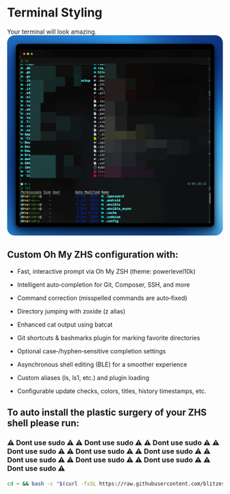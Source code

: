 # Terminal Styling

Your terminal will look amazing.![alt text](mac_terminal.png)

## Custom Oh My ZHS configuration with:

- Fast, interactive prompt via Oh My ZSH (theme: powerlevel10k)

- Intelligent auto‑completion for Git, Composer, SSH, and more

- Command correction (misspelled commands are auto‑fixed)

- Directory jumping with zoxide (z alias)

- Enhanced cat output using batcat

- Git shortcuts & bashmarks plugin for marking favorite directories

- Optional case‑/hyphen‑sensitive completion settings

- Asynchronous shell editing (BLE) for a smoother experience

- Custom aliases (ls, ls1, etc.) and plugin loading

- Configurable update checks, colors, titles, history timestamps, etc.

## To auto install the plastic surgery of your ZHS shell please run:

### ⚠️ Dont use sudo ⚠️ ⚠️ Dont use sudo ⚠️ ⚠️ Dont use sudo ⚠️ ⚠️ Dont use sudo ⚠️ ⚠️ Dont use sudo ⚠️ ⚠️ Dont use sudo ⚠️ ⚠️ Dont use sudo ⚠️ ⚠️ Dont use sudo ⚠️ ⚠️ Dont use sudo ⚠️ ⚠️ Dont use sudo ⚠️

```bash
cd ~ && bash -c "$(curl -fsSL https://raw.githubusercontent.com/blitzes27/macos/main/terminal_plastic_surgery/mac_auto_install.sh)"
```
